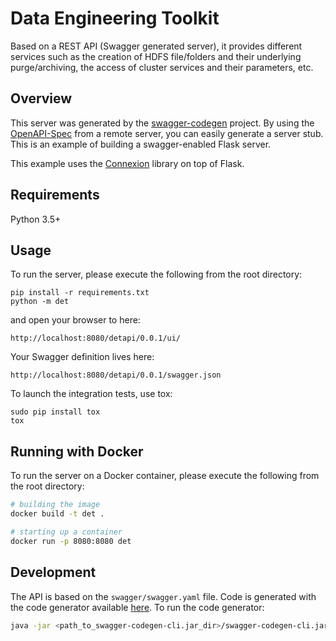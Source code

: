 # Data Engineering Toolkit

Based on a REST API (Swagger generated server), it provides different services such as the creation of HDFS file/folders and their underlying purge/archiving, the access of cluster services and their parameters, etc.  

## Overview
This server was generated by the [swagger-codegen](https://github.com/swagger-api/swagger-codegen) project. By using the
[OpenAPI-Spec](https://github.com/swagger-api/swagger-core/wiki) from a remote server, you can easily generate a server stub.  This
is an example of building a swagger-enabled Flask server.

This example uses the [Connexion](https://github.com/zalando/connexion) library on top of Flask.

## Requirements
Python 3.5+

## Usage
To run the server, please execute the following from the root directory:

```
pip install -r requirements.txt
python -m det 
```

and open your browser to here:

```
http://localhost:8080/detapi/0.0.1/ui/
```

Your Swagger definition lives here:

```
http://localhost:8080/detapi/0.0.1/swagger.json
```

To launch the integration tests, use tox:
```
sudo pip install tox
tox
```

## Running with Docker

To run the server on a Docker container, please execute the following from the root directory:

```bash
# building the image
docker build -t det .

# starting up a container
docker run -p 8080:8080 det
```

## Development
The API is based on the `swagger/swagger.yaml` file.
Code is generated with the code generator available [here](https://github.com/swagger-api/swagger-codegen). 
To run the code generator: 
```bash
java -jar <path_to_swagger-codegen-cli.jar_dir>/swagger-codegen-cli.jar generate -i det/swagger/swagger.yml -l python-flask -o <output_dir> -c det/swagger/python_codegen_config.json
```
